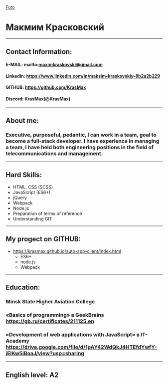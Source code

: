 [Foto](https://drive.google.com/file/d/1-HqRmshizKeMEl2tU6Ve5Eis2-vvUqmn/view?usp=sharing)

# Макмим Красковский
---
##  Contact Information:
#### E-MAIL: mailto:maximkraskovski@gmail.com 
#### LinkedIn: https://www.linkedin.com/in/maksim-kraskovskiy-8b2a2b229  
#### GITHUB: https://github.com/KrasMax
#### Discord: KrasMax(@KrasMax)
---
## About me:
### Executive, purposeful, pedantic, I can work in a team, goal to become a full-stack developer. I have experience in managing a team, I have held both engineering positions in the field of telecommunications and management.
---
## Hard Skills:
- HTML, CSS (SCSS)
- JavaScript (ES6+)
- jQuery
- Webpack
- Node.js
- Preparation of terms of reference
- Understanding GIT
---
## My progect on GITHUB:
* https://krasmax.github.io/auto-app-client/index.html
    * ES6+
    * node.js
    * Webpack
---
## Education:
### Minsk State Higher Aviation College
### «Basics of programming» в GeekBrains https://gb.ru/certificates/211125.en
### «Development of web applications with JavaScript» в IT-Academy https://drive.google.com/file/d/1pAY42WdQkJ4HTEfdYwfY-jElKw5jBoaJ/view?usp=sharing
---
## English level: А2


